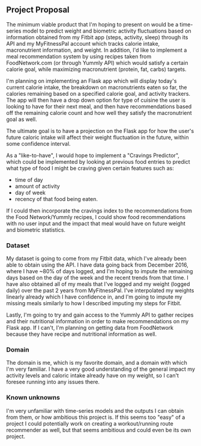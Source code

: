 ## Project Proposal

The minimum viable product that I'm hoping to present on would be a time-series model to predict weight and biometric activity fluctuations based on information obtained from my Fitbit app (steps, activity, sleep) through its API and my MyFitnessPal account which tracks calorie intake, macronutrient information, and weight. In addition, I'd like to implement a meal recommendation system by using recipes taken from FoodNetwork.com (or through Yummly API) which would satisfy a certain calorie goal, while maximizing macronutrient (protein, fat, carbs) targets.

I'm planning on implementing an Flask app which will display today's current calorie intake, the breakdown on macronutrients eaten so far, the calories remaining based on a specified calorie goal, and activity trackers. The app will then have a drop down option for type of cuisine the user is looking to have for their next meal, and then have recommendations based off the remaining calorie count and how well they satisfy the macronutrient goal as well.

The ultimate goal is to have a projection on the Flask app for how the user's future caloric intake will affect their weight fluctuation in the future, within some confidence interval.

As a "like-to-have", I would hope to implement a "Cravings Predictor", which could be implemented by looking at previous food entries to predict what type of food I might be craving given certain features such as:
* time of day
* amount of activity
* day of week
* recency of that food being eaten.

If I could then incorporate the cravings index to the recommendations from the Food Network/Yummly recipes, I could show food recommendations with no user input and the impact that meal would have on future weight and biometric statistics.

### Dataset

My dataset is going to come from my Fitbit data, which I've already been able to obtain using the API. I have data going back from December 2016, where I have ~80% of days logged, and I'm hoping to impute the remaining days based on the day of the week and the recent trends from that time. I have also obtained all of my meals that I've logged and my weight (logged daily) over the past 2 years from MyFitnessPal. I've interpolated my weights linearly already which I have confidence in, and I'm going to impute my missing meals similarly to how I described imputing my steps for Fitbit.

Lastly, I'm going to try and gain access to the Yummly API to gather recipes and their nutritional information in order to make recommendations on my Flask app. If I can't, I'm planning on getting data from FoodNetwork because they have recipe and nutritional information as well.

### Domain

The domain is me, which is my favorite domain, and a domain with which I'm very familiar. I have a very good understanding of the general impact my activity levels and caloric intake already have on my weight, so I can't foresee running into any issues there.

### Known unknowns

I'm very unfamiliar with time-series models and the outputs I can obtain from them, or how ambitious this project is. If this seems too "easy" of a project I could potentially work on creating a workout/running route recommender as well, but that seems ambitious and could even be its own project.
